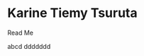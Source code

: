 # Karine Tiemy Tsuruta
Read Me
<head></head>
<title> Meu primeiro documento HTML</title>
<body> abcd 
ddddddd </body>

